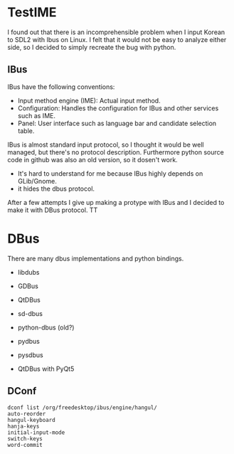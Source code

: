 # TestIME

I found out that there is an incomprehensible problem
when I input Korean to SDL2 with Ibus on Linux.
I felt that it would not be easy to analyze either side,
so I decided to simply recreate the bug with python.

## IBus

IBus have the following conventions:

- Input method engine (IME): Actual input method.
- Configuration: Handles the configuration for IBus and other services such as IME.
- Panel: User interface such as language bar and candidate selection table.

IBus is almost standard input protocol, so I thought it would be well managed,
but there's no protocol description.
Furthermore python source code in github was also an old version, so it dosen't work.

- It's hard to understand for me because IBus highly depends on GLib/Gnome. 
- it hides the dbus protocol.

After a few attempts I give up making a protype with IBus and I decided to make
it with DBus protocol. TT

# DBus

There are many dbus implementations and python bindings.

- libdubs
- GDBus
- QtDBus
- sd-dbus

- python-dbus (old?)
- pydbus
- pysdbus
- QtDBus with PyQt5

## DConf

```
dconf list /org/freedesktop/ibus/engine/hangul/
auto-reorder
hangul-keyboard
hanja-keys
initial-input-mode
switch-keys
word-commit
```
